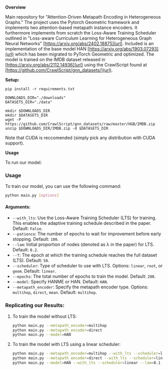 **Overview**

Main repository for "Attention-Driven Metapath Encoding in Heterogeneous Graphs." The project uses the Pytorch Geometric framework and implements two attention-based metapath instance encoders. It furthermore implements from scratch the Loss-Aware Training Scheduler outlined in "Loss-aware Curriculum Learning for Heterogeneous Graph Neural Networks" [https://arxiv.org/abs/2402.18875](url). Included is an implementation of the base model HAN [https://arxiv.org/abs/1903.07293](url) which has been migrated to PyTorch Geometric and optimized. The model is trained on the IMDB dataset released in [https://arxiv.org/abs/2112.14936](url) using the CrawlScript found at [https://github.com/CrawlScript/gnn_datasets/](url).

**Setup:**
```
pip install -r requirements.txt

DOWNLOADS_DIR="./downloads"
DATASETS_DIR="./data"

mkdir $DOWNLOADS_DIR 
mkdir $DATASETS_DIR
wget -P  https://github.com/CrawlScript/gnn_datasets/raw/master/HGB/IMDB.zip
unzip $DOWNLOADS_DIR/IMDB.zip -d $DATASETS_DIR
```
Note that CUDA is reccomended (simply pick any distribution with CUDA support). 

**Usage**

To run our model: 
### **Usage**

To train our model, you can use the following command:

```bash
python main.py [options]
```

#### Arguments:
- `--with_lts`: Use the Loss-Aware Training Scheduler (LTS) for training. This enables the adaptive training schedule described in the paper. Default: `False`.
- `--patience`: The number of epochs to wait for improvement before early stopping. Default: `100`.
- `--lam`: Initial proportion of nodes (denoted as λ in the paper) for LTS. Default: `0.2`.
- `--T`: The epoch at which the training schedule reaches the full dataset (LTS). Default: `50`.
- `--scheduler`: Type of scheduler to use with LTS. Options: `linear`, `root`, or `geom`. Default: `linear`.
- `--epochs`: The total number of epochs to train the model. Default: `200`.
- `--model`: Specify HANME or HAN. Default: `HAN`.
- `--metapath_encoder`: Specify the metapath encoder type. Options: `multihop`, `direct`, `mean`. Default: `multihop`.

### Replicating our Results:
1. To train the model without LTS:
   ```bash
   python main.py --metapath_encoder=multihop
   python main.py --metapath_encoder=direct
   python main.py --model=HAN
   ```
2. To train the model with LTS using a linear scheduler:
   ```bash
   python main.py --metapath_encoder=multihop --with_lts --scheduler=linear --lam=0.1 --T=100
   python main.py --metapath_encoder=direct --with_lts --scheduler=linear --lam=0.1 --T=100
   python main.py --model=HAN --with_lts --scheduler=linear --lam=0.1 --T=100
   ```

